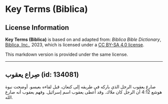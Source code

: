 # Key Terms (Biblica)

## License Information

**Key Terms (Biblica)** is based on and adapted from: _Biblica Bible Dictionary_, [Biblica, Inc.](https://www.biblica.com/), 2023, which is licensed under a [CC BY-SA 4.0 license](https://creativecommons.org/licenses/by-sa/4.0/legalcode.en).

This markdown version is provided under the same license.



--------------------------------

## صِراع يعقوب (id: 134081)

صارع يعقوب الرجل الذي باركه في طريقه إلى كنعان، قبل لقاءه بعيسو. أوضحت نبوة هوشع 4:12 أن الرجل كان ملاك. وقد أعطى يعقوب اسم إسرائيل. وفهم يعقوب أنه صارع الله.


